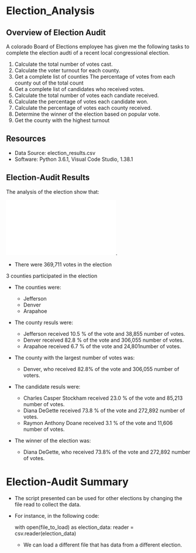 # Election_Analysis

## Overview of Election Audit
A colorado Board of Elections employee has given me the following tasks to complete the election audti of a recent local congressional election. 

1. Calculate the total number of votes cast.
2. Calculate the voter turnout for each county.
3. Get a complete list of counties The percentage of votes from each county out of the total count
4. Get a complete list of candidates who received votes.
5. Calculate the total number of votes each candiate received.
6. Calculate the percentage of votes each candidate won.
7. Calculate the percentage of votes each county received. 
8. Determine the winner of the election based on popular vote.
9. Get the county with the highest turnout

## Resources
- Data Source: election_results.csv
- Software: Python 3.6.1, Visual Code Studio, 1.38.1

## Election-Audit Results
The analysis of the election show that:

![election_analysis.txt](path/to/election_analysis.txt).

- There were 369,711 votes in the election

3 counties participated in the election

- The counties were:
    - Jefferson  
    - Denver
    - Arapahoe
    
- The county resuls were:
    - Jefferson received 10.5 % of the vote and 38,855 number of votes.
    - Denver received 82.8 % of the vote and 306,055 number of votes.
    - Arapahoe received 6.7 % of the vote and 24,801number of votes.
    
- The county with the largest number of votes was:
    - Denver, who received 82.8% of the vote and 306,055 number of voters.
    
- The candidate resuls were:
    - Charles Casper Stockham received 23.0 % of the vote and 85,213 number of votes.
    - Diana DeGette received 73.8 % of the vote and 272,892 number of votes.
    - Raymon Anthony Doane received 3.1 % of the vote and 11,606 number of votes.
    
- The winner of the election was:
    - Diana DeGette, who received 73.8% of the vote and 272,892 number of votes.

# Election-Audit Summary

- The script presented can be used for other elections by changing the file read to collect the data. 
- For instance, in the following code:
    
    with open(file_to_load) as election_data:
        reader = csv.reader(election_data)
        
   - We can load a different file that has data from a different election. 


